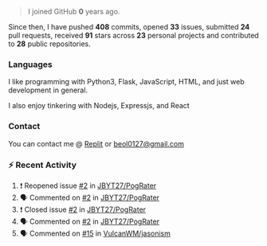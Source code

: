 > I joined GitHub **0** years ago.

Since then, I have pushed **408** commits, opened **33** issues, submitted **24** pull requests, received **91** stars across **23** personal projects and contributed to **28** public repositories.


### Languages
I like programming with Python3, Flask, JavaScript, HTML, and just web development in general.

I also enjoy tinkering with Nodejs, Expressjs, and React


### Contact
You can contact me @ [Replit](https://replit.com/@JBloves27) or beol0127@gmail.com

### :zap: Recent Activity

<!--START_SECTION:activity-->
1. ❗️ Reopened issue [#2](https://github.com/JBYT27/PogRater/issues/2) in [JBYT27/PogRater](https://github.com/JBYT27/PogRater)
2. 🗣 Commented on [#2](https://github.com/JBYT27/PogRater/issues/2) in [JBYT27/PogRater](https://github.com/JBYT27/PogRater)
3. ❗️ Closed issue [#2](https://github.com/JBYT27/PogRater/issues/2) in [JBYT27/PogRater](https://github.com/JBYT27/PogRater)
4. 🗣 Commented on [#2](https://github.com/JBYT27/PogRater/issues/2) in [JBYT27/PogRater](https://github.com/JBYT27/PogRater)
5. 🗣 Commented on [#15](https://github.com/VulcanWM/jasonism/issues/15) in [VulcanWM/jasonism](https://github.com/VulcanWM/jasonism)
<!--END_SECTION:activity-->
